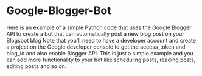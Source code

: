 # Google-Blogger-Bot
Here is an example of a simple Python code that uses the Google Blogger API to create a bot that can automatically post a new blog post on your Blogspot blog
Note that you'll need to have a developer account and create a project on the Google developer console to get the access_token and blog_id and also enable Blogger API.
This is just a simple example and you can add more functionality to your bot like scheduling posts, reading posts, editing posts and so on.
